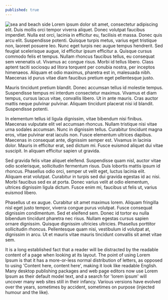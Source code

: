 ```yaml
---
published: true
---
```

![sea and beach side]({{site.baseurl}}/_posts/pexels-photo-106126.jpg)
Lorem ipsum dolor sit amet, consectetur adipiscing elit. Duis mollis orci tempor viverra aliquet. Donec volutpat faucibus imperdiet. Nulla est orci, lacinia in efficitur eu, facilisis et massa. Donec quis arcu elit. Suspendisse potenti. Quisque turpis metus, varius eget tristique non, laoreet posuere leo. Nunc eget turpis nec augue tempus hendrerit. Sed feugiat scelerisque augue, id efficitur ipsum efficitur a. Quisque cursus commodo felis et tempus. Nullam rhoncus faucibus tellus, eu consequat sem venenatis ut. Vivamus ac congue risus. Morbi id tellus libero. Class aptent taciti sociosqu ad litora torquent per conubia nostra, per inceptos himenaeos. Aliquam et odio maximus, pharetra est in, malesuada nibh. Maecenas id purus vitae diam faucibus pretium eget pellentesque justo.

Mauris tincidunt pretium blandit. Donec accumsan tellus id molestie tempus. Suspendisse tempus mi interdum consectetur maximus. Vivamus et diam tempus, cursus lacus vitae, convallis libero. Ut in ante mauris. Cras auctor mattis neque pulvinar pulvinar. Aliquam tincidunt placerat nisi id blandit. Suspendisse potenti.

In elementum tellus id ligula dignissim, vitae bibendum nisi finibus. Maecenas vulputate elit vel accumsan rhoncus. Nullam tristique nisi vitae urna sodales accumsan. Nunc in dignissim tellus. Curabitur tincidunt magna eros, vitae pulvinar erat iaculis non. Fusce elementum ultrices dapibus. Maecenas in consequat ante, dignissim semper est. Vivamus in lacinia dolor. Mauris in efficitur erat, sed dictum mi. Fusce euismod aliquet dui vitae suscipit. In aliquam efficitur sapien ut gravida.

Sed gravida felis vitae aliquet eleifend. Suspendisse quam nisl, auctor vitae odio scelerisque, sollicitudin fermentum risus. Duis lobortis mattis ipsum id rhoncus. Phasellus odio orci, semper ut velit eget, luctus lacinia elit. Aliquam erat volutpat. Curabitur in turpis sed dui gravida egestas id ac nisi. Morbi faucibus sed ex at porta. Donec varius velit at odio elementum, ultrices dignissim ligula dictum. Fusce enim mi, faucibus ut felis ut, varius euismod libero.

Phasellus ut ex augue. Curabitur sit amet maximus lorem. Aliquam fringilla nisl eget justo tempor, viverra congue purus volutpat. Fusce consequat dignissim condimentum. Sed et eleifend sem. Donec id tortor eu nulla bibendum tincidunt pharetra nec risus. Nullam egestas cursus sapien ornare dignissim. Quisque dignissim ultricies ultricies. Phasellus porttitor sollicitudin rhoncus. Pellentesque quam nisi, vestibulum id volutpat at, dignissim in arcu. Ut et mauris vitae mauris tincidunt convallis sit amet vitae sem. 

It is a long established fact that a reader will be distracted by the readable content of a page when looking at its layout. The point of using Lorem Ipsum is that it has a more-or-less normal distribution of letters, as opposed to using 'Content here, content here', making it look like readable English. Many desktop publishing packages and web page editors now use Lorem Ipsum as their default model text, and a search for 'lorem ipsum' will uncover many web sites still in their infancy. Various versions have evolved over the years, sometimes by accident, sometimes on purpose (injected humour and the like).
